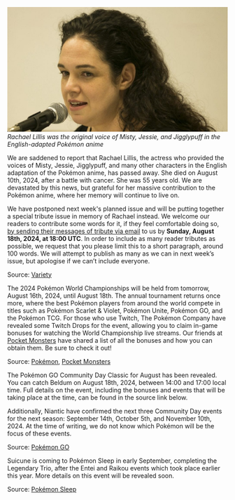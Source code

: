 

[![Rachael Lillis was the original voice of Misty, Jessie, and Jigglypuff in the English-adapted Pokémon anime](/web/images/rachael-lillis-was-the-original-voice-of-misty-jessie-and-jigglypuff-in-the-english-adapted-pokemon-.jpeg)](/web/images/rachael-lillis-was-the-original-voice-of-misty-jessie-and-jigglypuff-in-the-english-adapted-pokemon-.jpeg)*Rachael Lillis was the original voice of Misty, Jessie, and Jigglypuff in the English-adapted Pokémon anime*



We are saddened to report that Rachael Lillis, the actress who provided the voices of Misty, Jessie, Jigglypuff, and many other characters in the English adaptation of the Pokémon anime, has passed away. She died on August 10th, 2024, after a battle with cancer. She was 55 years old. We are devastated by this news, but grateful for her massive contribution to the Pokémon anime, where her memory will continue to live on.

We have postponed next week's planned issue and will be putting together a special tribute issue in memory of Rachael instead. We welcome our readers to contribute some words for it, if they feel comfortable doing so, [by sending their messages of tribute via email](mailto:johtotimesmail@gmail.com) to us by **Sunday, August 18th, 2024, at 18:00 UTC**. In order to include as many reader tributes as possible, we request that you please limit this to a short paragraph, around 100 words. We will attempt to publish as many as we can in next week’s issue, but apologise if we can’t include everyone.

Source: [Variety](https://variety.com/2024/tv/obituaries-people-news/rachael-lillis-dead-pokemon-misty-jessie-1236104010/)

The 2024 Pokémon World Championships will be held from tomorrow, August 16th, 2024, until August 18th. The annual tournament returns once more, where the best Pokémon players from around the world compete in titles such as Pokémon Scarlet & Violet, Pokémon Unite, Pokémon GO, and the Pokémon TCG. For those who use Twitch, The Pokémon Company have revealed some Twitch Drops for the event, allowing you to claim in-game bonuses for watching the World Championship live streams. Our friends at [Pocket Monsters](https://www.pocketmonsters.net/news/7817) have shared a list of all the bonuses and how you can obtain them. Be sure to check it out!

Source: [Pokémon](https://worlds.pokemon.com/en-us/), [Pocket Monsters](https://www.pocketmonsters.net/news/7817)

The Pokémon GO Community Day Classic for August has been revealed. You can catch Beldum on August 18th, 2024, between 14:00 and 17:00 local time. Full details on the event, including the bonuses and events that will be taking place at the time, can be found in the source link below.

Additionally, Niantic have confirmed the next three Community Day events for the next season: September 14th, October 5th, and November 10th, 2024. At the time of writing, we do not know which Pokémon will be the focus of these events.

Source: [Pokémon GO](https://pokemongolive.com/post/communityday-classic-beldum/)

Suicune is coming to Pokémon Sleep in early September, completing the Legendary Trio, after the Entei and Raikou events which took place earlier this year. More details on this event will be revealed soon.

Source: [Pokémon Sleep](https://www.pokemonsleep.net/en/news/313634383835373333373239383934343031/)